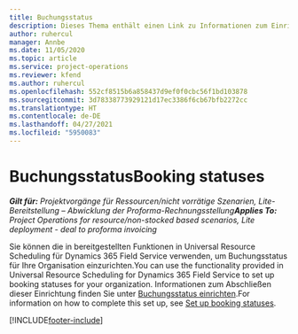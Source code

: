 ```yaml
---
title: Buchungsstatus
description: Dieses Thema enthält einen Link zu Informationen zum Einrichten der Buchungsstatus von Project Operations.
author: ruhercul
manager: Annbe
ms.date: 11/05/2020
ms.topic: article
ms.service: project-operations
ms.reviewer: kfend
ms.author: ruhercul
ms.openlocfilehash: 552cf8515b6a858437d9ef0f0cbc56f1bd103878
ms.sourcegitcommit: 3d78338773929121d17ec3386f6cb67bfb2272cc
ms.translationtype: HT
ms.contentlocale: de-DE
ms.lasthandoff: 04/27/2021
ms.locfileid: "5950083"
---
```

# <a name="booking-statuses"></a><span data-ttu-id="02729-103">Buchungsstatus</span><span class="sxs-lookup"><span data-stu-id="02729-103">Booking statuses</span></span>

<span data-ttu-id="02729-104">_**Gilt für:** Projektvorgänge für Ressourcen/nicht vorrätige Szenarien, Lite-Bereitstellung – Abwicklung der Proforma-Rechnungsstellung_</span><span class="sxs-lookup"><span data-stu-id="02729-104">_**Applies To:** Project Operations for resource/non-stocked based scenarios, Lite deployment - deal to proforma invoicing_</span></span>

<span data-ttu-id="02729-105">Sie können die in bereitgestellten Funktionen in Universal Resource Scheduling für Dynamics 365 Field Service verwenden, um Buchungsstatus für Ihre Organisation einzurichten.</span><span class="sxs-lookup"><span data-stu-id="02729-105">You can use the functionality provided in Universal Resource Scheduling for Dynamics 365 Field Service to set up booking statuses for your organization.</span></span> <span data-ttu-id="02729-106">Informationen zum Abschließen dieser Einrichtung finden Sie unter [Buchungsstatus einrichten](/dynamics365/field-service/set-up-booking-statuses).</span><span class="sxs-lookup"><span data-stu-id="02729-106">For information on how to complete this set up, see [Set up booking statuses](/dynamics365/field-service/set-up-booking-statuses).</span></span>


[!INCLUDE[footer-include](../includes/footer-banner.md)]